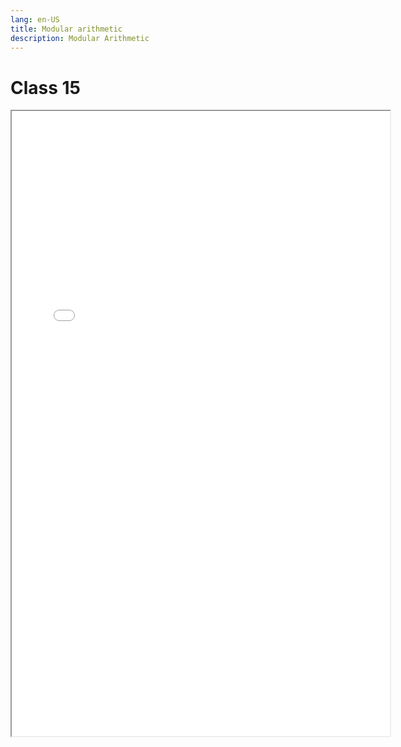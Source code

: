 ```yaml
---
lang: en-US
title: Modular arithmetic
description: Modular Arithmetic
---
```


# Class 15

<iframe src="/pdfs/15-modular-arithmetic.pdf" width="120%" height="1000"></iframe>